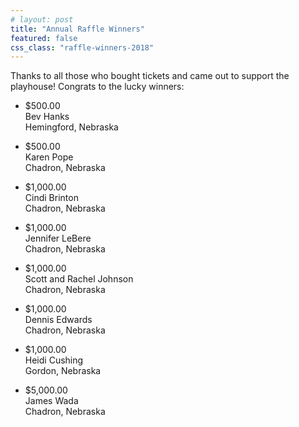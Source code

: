 ```yaml
---
# layout: post
title: "Annual Raffle Winners"
featured: false
css_class: "raffle-winners-2018"
---
```


<style>
  :global(.raffle-winners-2018) ul {
    display: grid;
    gap: 4em;
    grid-template-columns: repeat(auto-fit, minmax(200px, 1fr));
  }
  :global(.raffle-winners-2018) ul li {
    list-style: none;
  }
</style>

Thanks to all those who bought tickets and came out to support the playhouse! Congrats to the lucky winners:

- $500.00  
  Bev Hanks  
  Hemingford, Nebraska

- $500.00  
  Karen Pope  
  Chadron, Nebraska

- $1,000.00  
  Cindi Brinton  
  Chadron, Nebraska

- $1,000.00  
  Jennifer LeBere  
  Chadron, Nebraska

- $1,000.00  
  Scott and Rachel Johnson  
  Chadron, Nebraska

- $1,000.00  
  Dennis Edwards  
  Chadron, Nebraska

- $1,000.00  
  Heidi Cushing  
  Gordon, Nebraska

- $5,000.00  
  James Wada  
  Chadron, Nebraska
